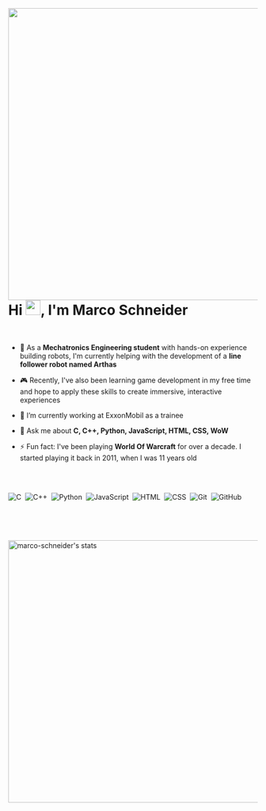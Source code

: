 <img align="right" height="590em" src="https://raw.githubusercontent.com/gist/Marco-Schneider/879918331de5e780956490cb671c1e2e/raw/b09b959b2b703cf57c84501fa7ce4ac7ad359821/githubCard.svg"/>

<h1 align="left">Hi <img src="https://raw.githubusercontent.com/kaueMarques/kaueMarques/master/hi.gif" height="30px">, I'm Marco Schneider</h1>

<br>

- 🤖 As a <strong>Mechatronics Engineering student</strong> with hands-on experience building robots, I'm currently helping with the development of a <strong>line follower robot named Arthas</strong>

- 🎮 Recently, I've also been learning game development in my free time and hope to apply these skills to create immersive, interactive experiences

- 🔭 I’m currently working at ExxonMobil as a trainee

- 💬 Ask me about **C, C++, Python, JavaScript, HTML, CSS, WoW**

- ⚡ Fun fact: I've been playing <strong>World Of Warcraft</strong> for over a decade. I started playing it back in 2011, when I was 11 years old


<br><br>

![C](https://img.shields.io/badge/C-00599C?style=for-the-badge&logo=c&logoColor=white)&nbsp;
![C++](https://img.shields.io/badge/C%2B%2B-00599C?style=for-the-badge&logo=c%2B%2B&logoColor=white)&nbsp;
![Python](https://img.shields.io/badge/Python-3776AB?style=for-the-badge&logo=python&logoColor=white)&nbsp;
![JavaScript](https://img.shields.io/badge/JavaScript-F7DF1E?style=for-the-badge&logo=javascript&logoColor=black)&nbsp;
![HTML](https://img.shields.io/badge/HTML5-E34F26?style=for-the-badge&logo=html5&logoColor=white)&nbsp;
![CSS](https://img.shields.io/badge/CSS3-1572B6?style=for-the-badge&logo=css3&logoColor=white)&nbsp;
![Git](https://img.shields.io/badge/Git-E34F26?style=for-the-badge&logo=git&logoColor=white)&nbsp;
![GitHub](https://img.shields.io/badge/GitHub-100000?style=for-the-badge&logo=github&logoColor=white)&nbsp;

<br>
<br>
<br>

<p align="left">
<img width="530em" src="https://github-readme-stats.vercel.app/api/top-langs/?username=marco-schneider&layout=compact&theme=github_dark_dimmed" alt="marco-schneider's stats"/>
</p>
